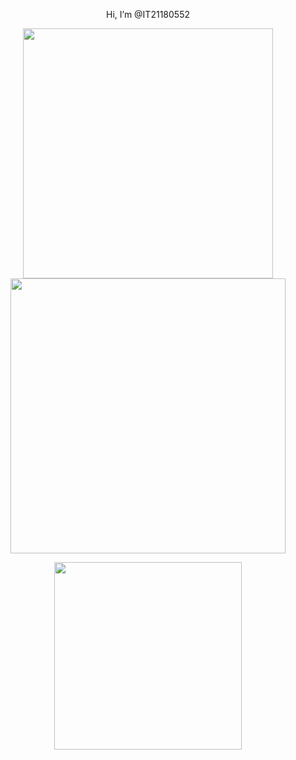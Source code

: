 
<p align = "center">
  Hi, I’m @IT21180552
</p>

<p align = "center">
  <img src = "https://github-readme-stats.vercel.app/api?username=thiunuwan&theme=dark&hide_border=true&include_all_commits=false&count_private=true" width = 400>
  <img src = "https://github-readme-streak-stats.herokuapp.com?user=thiunuwan&theme=dark&hide_border=true" width = 440>
  
</p>

<p align = "center">
  <img src = "https://github-readme-stats.vercel.app/api/top-langs/?username=thiunuwan&theme=dark&hide_border=true&include_all_commits=true&count_private=true&layout=compact" width = 300>
  
</p>



